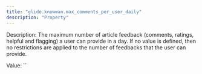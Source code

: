 ```yaml
---
title: "glide.knowman.max_comments_per_user_daily"
description: "Property"
---
```


Description: The maximum number of article feedback (comments, ratings, helpful and flagging) a user can provide in a day. If no value is defined, then no restrictions are applied to the number of feedbacks that the user can provide.

Value: ``